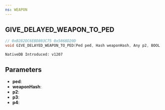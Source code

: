 ```yaml
---
ns: WEAPON
---
```

## GIVE_DELAYED_WEAPON_TO_PED

```c
// 0xB282DC6EBD803C75 0x5868D20D
void GIVE_DELAYED_WEAPON_TO_PED(Ped ped, Hash weaponHash, Any p2, BOOL p3, Any p4);
```

```
NativeDB Introduced: v1207
```

## Parameters
* **ped**:
* **weaponHash**:
* **p2**:
* **p3**:
* **p4**:
